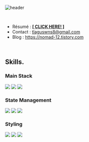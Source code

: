 ![header](https://capsule-render.vercel.app/api?type=Slice&color=3178C6&height=140&section=header&text=Jake's%20Github%20&fontColor=CECECE&fontSize=80&animation=fadeIn)


<div align=left>  
<br>

- Résumé  : [**[ CLICK HERE! ]**](https://heavy-saw-aa3.notion.site/Web-Frontend-Developer-2c183e3213e2471fb7248d7026463d87?pvs=4)  
- Contact : tlaguswns8@gmail.com  
- Blog : https://nomad-12.tistory.com
<br>
   
## Skills.

  
 <h3>Main Stack</h3>
 <img src="https://img.shields.io/badge/TypeScript-3178C6?style=flat&logo=TypeScript&logoColor=white"/>
 <img src="https://img.shields.io/badge/Next.js-000000?style=flat-square&logo=Next.js&logoColor=white"/>
 <img src="https://img.shields.io/badge/React-61DAFB?style=flat&logo=React&logoColor=white"/>

   
 <h3>State Management</h3>
 <img src="https://img.shields.io/badge/Zustand-08B1AB?style=flat&logo=Zustand&logoColor=white"/>
 <img src="https://img.shields.io/badge/ReduxToolkit-764ABC?style=flat&logo=Redux&logoColor=white"/>  
 <img src="https://img.shields.io/badge/TanstackQuery-FF4154?style=flat&logo=ReactQuery&logoColor=white"/>  
   
 <h3>Styling</h3>
 <img src="https://img.shields.io/badge/StyledComponents-DB7093?style=flat&logo=styledcomponents&logoColor=white"/>
 <img src="https://img.shields.io/badge/Tailwind-06B6D4?style=flat&logo=Tailwindcss&logoColor=white"/>
 <img src="https://img.shields.io/badge/Sass-CC6699?style=flat&logo=Sass&logoColor=white"/>
 
<br><br>

</div>
